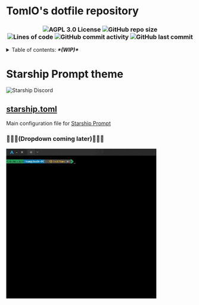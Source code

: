 <h2>
  <! --   COLOR SCHEME
  License:     #663366
  Repo Size:   #0A75AD
  Total Lines: #E26D0E
  Commits:     #F5FBFF
  Last Commit: #1DA65A
  Discord:     #5865F2
  -->
</h2>



<p>
  <h1>TomIO's dotfile repository <!-- omit in toc --></h1>
  <h3 align="center">
    <img alt="AGPL 3.0 License" src="https://img.shields.io/github/license/TomJo2000/.dotfiles?color=%23663366&label=License%3A&style=for-the-badge">
    <img alt="GitHub repo size" src="https://img.shields.io/github/repo-size/TomJo2000/.dotfiles?color=%230A75AD&logo=Github&style=for-the-badge"><br>
    <img alt="Lines of code" src="https://img.shields.io/tokei/lines/github/TomJo2000/.dotfiles?color=E26D0E">
    <img alt="GitHub commit activity" src="https://img.shields.io/github/commit-activity/w/TomJo2000/.dotfiles?color=F5FBFF&label=Commits%3A&logo=GitHub">
    <img alt="GitHub last commit" src="https://img.shields.io/github/last-commit/TomJo2000/.dotfiles?color=%231DA65A&logo=github">
    
  </h3>

<details>
<summary>Table of contents: <i><b>*(WIP)*</i></b></summary>

- [Starship Prompt theme](#starship-prompt-theme)
  - [starship.toml](#starshiptoml)

</details>

# Starship Prompt theme
<img alt="Starship Discord" src="https://img.shields.io/discord/567163873606500352?color=%235865F2&label=Starship%20Discord&logo=Discord">

## [starship.toml](dot_config/private_starship.toml)
Main configuration file for [Starship Prompt](https://starship.rs/)

<!--Main demo GIF.-->

<!--<details>   #Dropdown will be implemented once I write a summary for it. 
<summary>"Here be GIFs"</summary> --> 

<h3>
  🚧🚧🚧(Dropdown coming later)🚧🚧🚧
</h3>

<img
  src="documentation/prompt_demo.gif"
  alt="Starship with iTerm2 and the Snazzy theme"
  width="80%"
  align="center"
/>
<!--</details> -->

